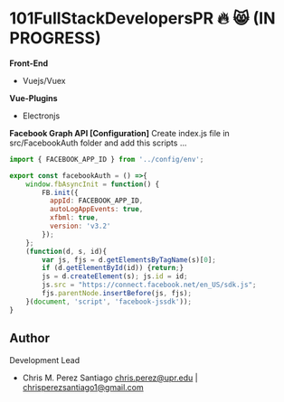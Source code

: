 # 101FullStackDevelopersPR :fire: 😸 (IN PROGRESS)

**Front-End**
- Vuejs/Vuex

**Vue-Plugins**
- Electronjs

**Facebook Graph API [Configuration]**
Create index.js file in src/FacebookAuth folder and add this scripts ...

```javascript
import { FACEBOOK_APP_ID } from '../config/env';

export const facebookAuth = () =>{
    window.fbAsyncInit = function() {
        FB.init({
          appId: FACEBOOK_APP_ID,
          autoLogAppEvents: true,
          xfbml: true,
          version: 'v3.2'
        });
    };
    (function(d, s, id){
        var js, fjs = d.getElementsByTagName(s)[0];
        if (d.getElementById(id)) {return;}
        js = d.createElement(s); js.id = id;
        js.src = "https://connect.facebook.net/en_US/sdk.js";
        fjs.parentNode.insertBefore(js, fjs);
    }(document, 'script', 'facebook-jssdk'));
}
```

**Author**
-----------------
Development Lead

 - Chris M. Perez Santiago   chris.perez@upr.edu | chrisperezsantiago1@gmail.com
